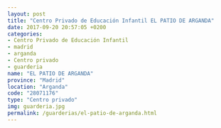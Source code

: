 ```yaml
---
layout: post
title: "Centro Privado de Educación Infantil EL PATIO DE ARGANDA"
date: 2017-09-20 20:57:05 +0200
categories:
- Centro Privado de Educación Infantil
- madrid
- arganda
- Centro privado
- guarderia
name: "EL PATIO DE ARGANDA"
province: "Madrid"
location: "Arganda"
code: "28071176"
type: "Centro privado"
img: guarderia.jpg
permalink: /guarderias/el-patio-de-arganda.html
---
```

